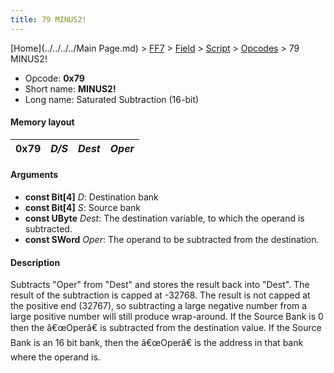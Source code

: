 ```yaml
---
title: 79 MINUS2!
---
```


[Home](../../../../Main Page.md) > [FF7](../../../../FF7.md) > [Field](../../../Field.md) > [Script](../../Script.md) > [Opcodes](../Opcodes.md) > 79 MINUS2!

-   Opcode: **0x79**
-   Short name: **MINUS2!**
-   Long name: Saturated Subtraction (16-bit)

#### Memory layout

| 0x79 | *D/S* | *Dest* | *Oper* |
|------|-------|--------|--------|

#### Arguments

-   **const Bit\[4\]** *D*: Destination bank
-   **const Bit\[4\]** *S*: Source bank
-   **const UByte** *Dest*: The destination variable, to which the operand is subtracted.
-   **const SWord** *Oper*: The operand to be subtracted from the destination.

#### Description

Subtracts "Oper" from "Dest" and stores the result back into "Dest". The result of the subtraction is capped at -32768. The result is not capped at the positive end (32767), so subtracting a large negative number from a large positive number will still produce wrap-around. If the Source Bank is 0 then the â€œOperâ€ is subtracted from the destination value. If the Source Bank is an 16 bit bank, then the â€œOperâ€ is the address in that bank where the operand is.
